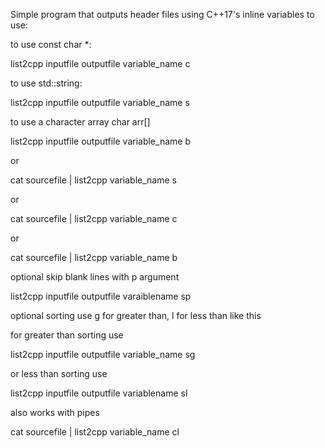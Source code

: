 Simple program that outputs header files using C++17's
inline variables to use:


to use const char *:

list2cpp inputfile outputfile variable_name c

to use std::string:

list2cpp inputfile outputfile variable_name s

to use a character array char arr[]

list2cpp inputfile outputfile variable_name b

or

cat sourcefile  | list2cpp variable_name s

or

cat sourcefile  | list2cpp variable_name c

or

cat sourcefile | list2cpp variable_name b


optional skip blank lines with p argument

list2cpp inputfile outputfile varaiblename sp

optional sorting use g for greater than, l for less than like this

for greater than sorting use

list2cpp inputfile outputfile variable_name sg

or less than sorting use

list2cpp inputfile outputfile variablename sl

also works with pipes

cat sourcefile | list2cpp variable_name cl


